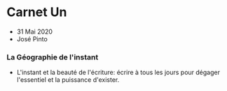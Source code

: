 # Carnet Un 
* 31 Mai 2020
* José Pinto


### La Géographie de l'instant

* L'instant et la beauté de l'écriture: écrire à tous les jours pour dégager l'essentiel et la puissance d'exister.


